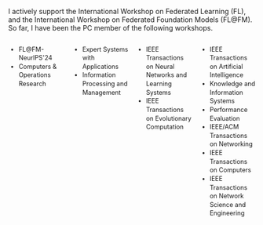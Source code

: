 
I actively support the International Workshop on Federated Learning (FL), and the International Workshop on Federated Foundation Models (FL@FM). So far, I have been the PC member of the following workshops.  

<div style="display: grid; grid-template-columns: repeat(4, 1fr); gap: 15px; font-size: 0.9em; line-height: 1.4;">

<div>

- FL@FM-NeurIPS'24 
- Computers & Operations Research  

</div>

<div>

- Expert Systems with Applications  
- Information Processing and Management  

</div>

<div>

- IEEE Transactions on Neural Networks and Learning Systems  
- IEEE Transactions on Evolutionary Computation  

</div>

<div>

- IEEE Transactions on Artificial Intelligence  
- Knowledge and Information Systems  
- Performance Evaluation  
- IEEE/ACM Transactions on Networking  
- IEEE Transactions on Computers  
- IEEE Transactions on Network Science and Engineering  

</div>

</div>
